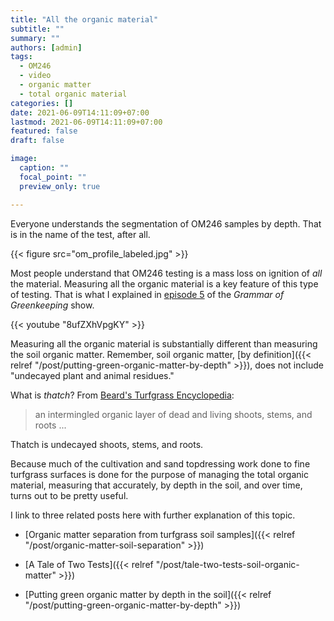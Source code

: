```yaml
---
title: "All the organic material"
subtitle: ""
summary: ""
authors: [admin]
tags: 
  - OM246
  - video
  - organic matter
  - total organic material
categories: []
date: 2021-06-09T14:11:09+07:00
lastmod: 2021-06-09T14:11:09+07:00
featured: false
draft: false

image:
  caption: ""
  focal_point: ""
  preview_only: true

---
```


Everyone understands the segmentation of OM246 samples by depth. That is in the name of the test, after all.

{{< figure src="om_profile_labeled.jpg" >}}

Most people understand that OM246 testing is a mass loss on ignition of *all* the material. Measuring all the organic material is a key feature of this type of testing. That is what I explained in [episode 5](https://youtu.be/8ufZXhVpgKY) of the *Grammar of Greenkeeping* show.

{{< youtube "8ufZXhVpgKY" >}}
<br>

Measuring all the organic material is substantially different than measuring the soil organic matter. Remember, soil organic matter, [by definition]({{< relref "/post/putting-green-organic-matter-by-depth" >}}), does not include "undecayed plant and animal residues." 

What is *thatch*? From [Beard's Turfgrass Encyclopedia](https://tic.msu.edu/tgif/beard?recno=7990):

> an intermingled organic layer of dead and living shoots, stems, and roots ...

Thatch is undecayed shoots, stems, and roots. 

Because much of the cultivation and sand topdressing work done to fine turfgrass surfaces is done for the purpose of managing the total organic material, measuring that accurately, by depth in the soil, and over time, turns out to be pretty useful.

I link to three related posts here with further explanation of this topic. 

* [Organic matter separation from turfgrass soil samples]({{< relref "/post/organic-matter-soil-separation" >}})

* [A Tale of Two Tests]({{< relref "/post/tale-two-tests-soil-organic-matter" >}})

* [Putting green organic matter by depth in the soil]({{< relref "/post/putting-green-organic-matter-by-depth" >}})
